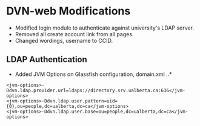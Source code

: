 # DVN-web Modifications

* Modified login module to authenticate against university's LDAP server.
* Removed all create account link from all pages.
* Changed wordings, username to CCID.

## LDAP Authentication

* Added JVM Options on Glassfish configuration, domain.xml
..*
```
<jvm-options>-Ddvn.ldap.provider.url=ldaps://directory.srv.ualberta.ca:636</jvm-options>
<jvm-options>-Ddvn.ldap.user.pattern=uid={0},ou=people,dc=ualberta,dc=ca</jvm-options>
<jvm-options>-Ddvn.ldap.user.base=ou=people,dc=ualberta,dc=ca</jvm-options>
```
	